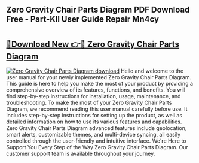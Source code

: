 ## Zero Gravity Chair Parts Diagram PDF Download Free - Part-Kll User Guide Repair Mn4cy

# <h2><a href="http://dfm0l9w.blite.top/?on=Zero+Gravity+Chair+Parts+Diagram">🔗Download New 👉🔴 Zero Gravity Chair Parts Diagram</a></h2>

[![Zero Gravity Chair Parts Diagram download](https://i.imgur.com/lujVjoI.png)](http://dfm0l9w.blite.top/?on=Zero+Gravity+Chair+Parts+Diagram)
Hello and welcome to the user manual for your newly implemented Zero Gravity Chair Parts Diagram. This guide is here to help you make the most of your product by providing a comprehensive overview of its features, functions, and benefits. You will find step-by-step instructions for installation, usage, maintenance, and troubleshooting. To make the most of your Zero Gravity Chair Parts Diagram, we recommend reading this user manual carefully before use. It includes step-by-step instructions for setting up the product, as well as detailed information on how to use its various features and capabilities. Zero Gravity Chair Parts Diagram advanced features include geolocation, smart alerts, customizable themes, and multi-device syncing, all easily controlled through the user-friendly and intuitive interface. We're Here to Support You Every Step of the Way Zero Gravity Chair Parts Diagram. Our customer support team is available throughout your journey.

